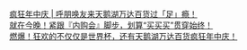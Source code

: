   
[疯狂年中庆 | 呼朋唤友来天鹅湖万达百货过「足」瘾！](http://www.dianyue.me/archives/231/havu2ongm916l9bk/)  
[就在今晚！紧跟『内购会』脚步，划算“买买买”贯穿始终！](http://www.dianyue.me/archives/240/9flbwcshxo21b3av/)  
[燃爆！狂欢的不仅仅是世界杯，还有天鹅湖万达百货疯狂年中庆！](http://www.dianyue.me/archives/202/dsfd1y1ixduw8p48/)